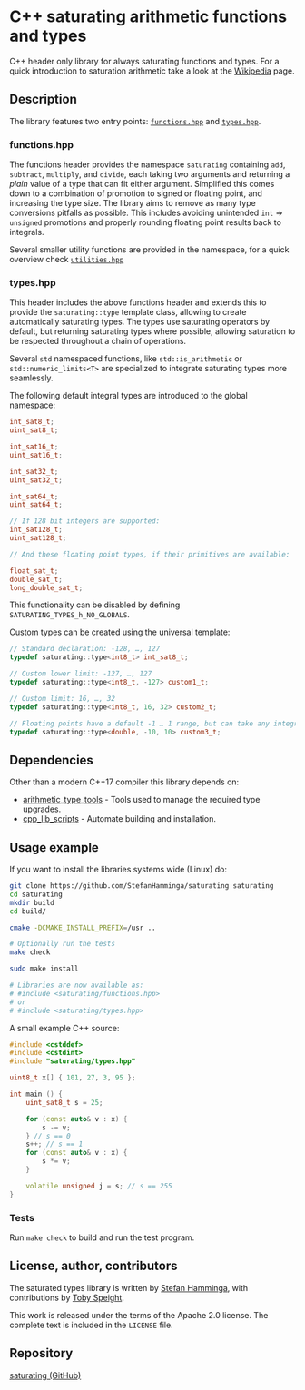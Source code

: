 # C++ saturating arithmetic functions and types
C++ header only library for always saturating functions and types.
For a quick introduction to saturation arithmetic take a look at the [Wikipedia](https://en.wikipedia.org/wiki/Saturation_arithmetic) page.

## Description

The library features two entry points: [`functions.hpp`](https://github.com/StefanHamminga/saturating/blob/master/functions.hpp) and [`types.hpp`](https://github.com/StefanHamminga/saturating/blob/master/types.hpp).

### functions.hpp
The functions header provides the namespace `saturating` containing `add`, `subtract`, `multiply`, and `divide`, each taking two arguments and returning a _plain_ value of a type that can fit either argument. Simplified this comes down to a combination of promotion to signed or floating point, and increasing the type size. The library aims to remove as many type conversions pitfalls as possible. This includes avoiding unintended `int` => `unsigned` promotions and properly rounding floating point results back to integrals.

Several smaller utility functions are provided in the namespace, for a quick overview check [`utilities.hpp`](https://github.com/StefanHamminga/saturating/blob/master/utilities.hpp)

### types.hpp

This header includes the above functions header and extends this to provide the `saturating::type` template class, allowing to create automatically saturating types. The types use saturating operators by default, but returning saturating types where possible, allowing saturation to be respected throughout a chain of operations.

Several `std` namespaced functions, like `std::is_arithmetic` or `std::numeric_limits<T>` are specialized to integrate saturating types more seamlessly.

The following default integral types are introduced to the global namespace:

```cpp
int_sat8_t;
uint_sat8_t;

int_sat16_t;
uint_sat16_t;

int_sat32_t;
uint_sat32_t;

int_sat64_t;
uint_sat64_t;

// If 128 bit integers are supported:
int_sat128_t;
uint_sat128_t;

// And these floating point types, if their primitives are available:

float_sat_t;
double_sat_t;
long_double_sat_t;
```

This functionality can be disabled by defining `SATURATING_TYPES_h_NO_GLOBALS`.

Custom types can be created using the universal template:

```cpp
// Standard declaration: -128, …, 127
typedef saturating::type<int8_t> int_sat8_t;

// Custom lower limit: -127, …, 127
typedef saturating::type<int8_t, -127> custom1_t;

// Custom limit: 16, …, 32
typedef saturating::type<int8_t, 16, 32> custom2_t;

// Floating points have a default -1 … 1 range, but can take any integral limits
typedef saturating::type<double, -10, 10> custom3_t;

```

## Dependencies

Other than a modern C++17 compiler this library depends on:

- [arithmetic_type_tools](https://github.com/StefanHamminga/arithmetic_type_tools) - Tools used to manage the required type upgrades.
- [cpp_lib_scripts](https://github.com/StefanHamminga/cpp_lib_scripts) - Automate building and installation.

## Usage example

If you want to install the libraries systems wide (Linux) do:

```bash
git clone https://github.com/StefanHamminga/saturating saturating
cd saturating
mkdir build
cd build/

cmake -DCMAKE_INSTALL_PREFIX=/usr ..

# Optionally run the tests
make check

sudo make install

# Libraries are now available as:
# #include <saturating/functions.hpp>
# or
# #include <saturating/types.hpp>
```

A small example C++ source:

```cpp
#include <cstddef>
#include <cstdint>
#include "saturating/types.hpp"

uint8_t x[] { 101, 27, 3, 95 };

int main () {
    uint_sat8_t s = 25;

    for (const auto& v : x) {
        s -= v;
    } // s == 0
    s++; // s == 1
    for (const auto& v : x) {
        s *= v;
    }

    volatile unsigned j = s; // s == 255
}
```

### Tests

Run `make check` to build and run the test program.

## License, author, contributors

The saturated types library is written by [Stefan Hamminga](stefan@prjct.net), with contributions by [Toby Speight](https://codereview.stackexchange.com/questions/179172/c17-saturating-integer-arithmetic-type-library).

This work is released under the terms of the Apache 2.0 license. The complete text is included in the `LICENSE` file.

## Repository

[saturating (GitHub)](https://github.com/StefanHamminga/saturating)
